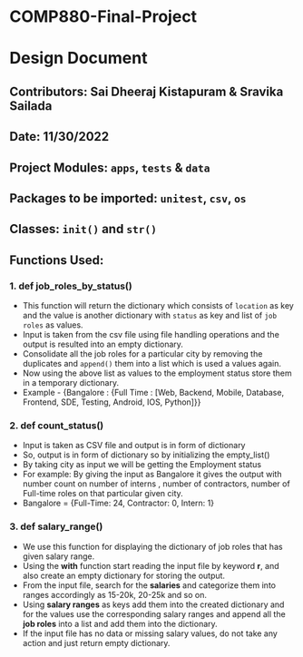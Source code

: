 # COMP880-Final-Project

# Design Document

## Contributors: Sai Dheeraj Kistapuram & Sravika Sailada
## Date: 11/30/2022

## Project Modules: `apps`, `tests` & `data`

## Packages to be imported: `unitest`, `csv`, `os`

## Classes: `init()` and `str()`

## Functions Used: 

### 1. def job_roles_by_status()

* This function will return the dictionary which consists of `location` as key 
  and the value is another dictionary with `status` as key and list of `job roles`
  as values.
* Input is taken from the csv file using file handling operations and the output
  is resulted into an empty dictionary.
* Consolidate all the job roles for a particular city by removing the duplicates
  and `append()` them into a list which is used a values again.
* Now using the above list as values to the employment status store them in a 
  temporary dictionary.
* Example - {Bangalore : {Full Time : [Web, Backend, Mobile, Database, Frontend, SDE, Testing, Android, IOS, Python]}}


### 2. def count_status()

* Input is taken as CSV file and output is in form of dictionary
* So, output is in form of dictionary so by initializing the empty_list()
* By taking city as input we will be getting the Employment status
* For example: By giving the input as Bangalore it gives the output with number count on number of interns , number of contractors, number of Full-time roles on that particular given city.
* Bangalore = {Full-Time: 24, Contractor: 0, Intern: 1}

### 3. def salary_range()

* We use this function for displaying the dictionary of job roles that has 
  given salary range.
* Using the **with** function start reading the input file by keyword **r**, 
  and also create an empty dictionary for storing the output.
* From the input file, search for the **salaries** and categorize them
  into ranges accordingly as 15-20k, 20-25k and so on.
* Using **salary ranges** as keys add them into the created dictionary and for
  the values use the corresponding salary ranges and append all the **job 
  roles** into a list and add them into the dictionary.
* If the input file has no data or missing salary values, do not take any
  action and just return empty dictionary.


